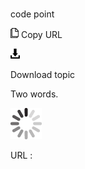 # 

code point

![Copy URL](media/code-point/Copy.png)
Copy URL

![Download](media/code-point/Download.png)

Download topic

Two words. 

![In progress](media/code-point/activity-large.gif)

URL :
